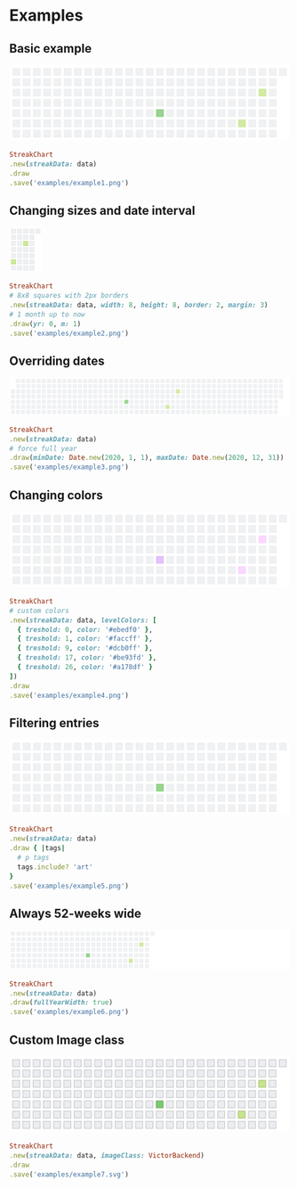# Examples

<!--
require 'csv'

require 'StreakPng'
include StreakPng

StreakChart.instance_eval {
  @dateClass = Class.new(Date) do
    def self.today
      new 2020, 8, 24
    end
  end
}

text = <<~EOF
sport,20 pushups,2020.08.12
sport,20 min running,2020.08.12
code,my super project,go,2020.08.01
art,portrait of me,2020.06.05
art,portrait of my dog,2020.06.05
art,garden painting,2020.06.05
art,city landscape 1,2020.06.05
art,city landscape 2,2020.06.05
art,city landscape 3,2020.06.05
art,city landscape 4,2020.06.05
art,city landscape 5,2020.06.05
art,city landscape 6,2020.06.05
EOF

data = StreakData.new

CSV.new(text).each do |row|
  data.add Date.strptime(row[-1],"%Y.%m.%d"), *row[0..-2]
end

-->

## Basic example

![](example1.png)

```ruby
StreakChart
.new(streakData: data)
.draw
.save('examples/example1.png')
```

## Changing sizes and date interval

![](example2.png)

```ruby
StreakChart
# 8x8 squares with 2px borders
.new(streakData: data, width: 8, height: 8, border: 2, margin: 3)
# 1 month up to now
.draw(yr: 0, m: 1)
.save('examples/example2.png')
```

## Overriding dates

![](example3.png)

```ruby
StreakChart
.new(streakData: data)
# force full year
.draw(minDate: Date.new(2020, 1, 1), maxDate: Date.new(2020, 12, 31))
.save('examples/example3.png')
```

## Changing colors

![](example4.png)

```ruby
StreakChart
# custom colors
.new(streakData: data, levelColors: [
  { treshold: 0, color: '#ebedf0' },
  { treshold: 1, color: '#faccff' },
  { treshold: 9, color: '#dcb0ff' },
  { treshold: 17, color: '#be93fd' },
  { treshold: 26, color: '#a178df' }
])
.draw
.save('examples/example4.png')
```

## Filtering entries

![](example5.png)

```ruby
StreakChart
.new(streakData: data)
.draw { |tags|
  # p tags
  tags.include? 'art'
}
.save('examples/example5.png')
```

## Always 52-weeks wide

![](example6.png)

```ruby
StreakChart
.new(streakData: data)
.draw(fullYearWidth: true)
.save('examples/example6.png')
```

## Custom Image class

![](example7.svg)

```ruby
StreakChart
.new(streakData: data, imageClass: VictorBackend)
.draw
.save('examples/example7.svg')
```

<!--
File.open('examples/examples.markdown', 'w') do |aFile|
  aFile.puts File.read(__FILE__).gsub(/^#/, '')
end
-->
